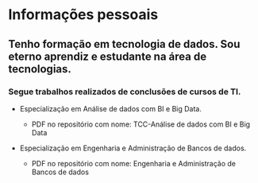 # Informações pessoais

## Tenho formação em tecnologia de dados. Sou eterno aprendiz e estudante na área de tecnologias.

### Segue trabalhos realizados de conclusões de cursos de TI.  

 * Especialização em Análise de dados com BI e Big Data.
   
    * PDF no repositório com nome: TCC-Análise de dados com BI e Big Data
   
 * Especialização em Engenharia e Administração de Bancos de dados.
   
    * PDF no repositório com nome: Engenharia e Administração de Bancos de dados
